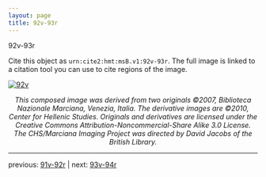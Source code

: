 ```yaml
---
layout: page
title: 92v-93r
---
```


92v-93r

Cite this object as `urn:cite2:hmt:msB.v1:92v-93r`. The full image is linked to a citation tool you can use to cite regions of the image.

[![92v](http://www.homermultitext.org/iipsrv?IIIF=/project/homer/pyramidal/deepzoom/hmt/vbbifolio/v1/vb_92v_93r.tif/full/800,/0/default.jpg)](http://www.homermultitext.org/ict2/?urn=urn:cite2:hmt:vbbifolio.v1:vb_92v_93r) 

<p style="text-align: center; font-style: italic;">This composed image was derived from two originals ©2007, Biblioteca Nazionale Marciana, Venezia, Italia. The derivative images are ©2010, Center for Hellenic Studies. Originals and derivatives are licensed under the Creative Commons Attribution-Noncommercial-Share Alike 3.0 License. The CHS/Marciana Imaging Project was directed by David Jacobs of the British Library.</p>

---

previous: [91v-92r](../91v-92r/) | next: [93v-94r](../93v-94r/)